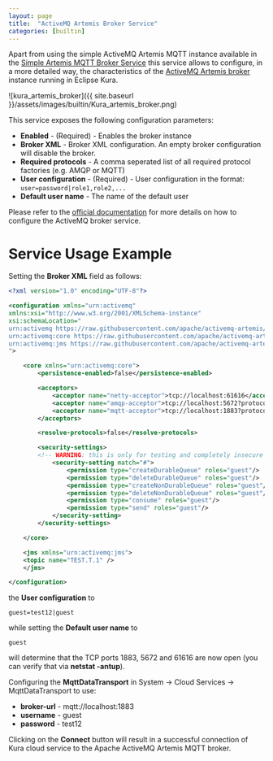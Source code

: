 ```yaml
---
layout: page
title:  "ActiveMQ Artemis Broker Service"
categories: [builtin]
---
```


Apart from using the simple ActiveMQ Artemis MQTT instance available in the [Simple Artemis MQTT Broker Service](simple-artemis-mqtt-broker-service.html) this service allows to configure, in a more detailed way, the characteristics of the [ActiveMQ Artemis broker](https://activemq.apache.org/artemis/index.html) instance running in Eclipse Kura.

![kura_artemis_broker]({{ site.baseurl }}/assets/images/builtin/Kura_artemis_broker.png)

This service exposes the following configuration parameters:

  - **Enabled** - (Required) - Enables the broker instance
  - **Broker XML** - Broker XML configuration. An empty broker configuration will disable the broker.
  - **Required protocols** - A comma seperated list of all required protocol factories (e.g. AMQP or MQTT)
  - **User configuration** - (Required) - User configuration in the format: ```user=password|role1,role2,...```
  - **Default user name** - The name of the default user

Please refer to the [official documentation](https://activemq.apache.org/artemis/docs.html) for more details on how to configure the ActiveMQ broker service.

# Service Usage Example
Setting the **Broker XML** field as follows:

```xml
<?xml version="1.0" encoding="UTF-8"?>

<configuration xmlns="urn:activemq"
xmlns:xsi="http://www.w3.org/2001/XMLSchema-instance"
xsi:schemaLocation="
urn:activemq https://raw.githubusercontent.com/apache/activemq-artemis/master/artemis-server/src/main/resources/schema/artemis-server.xsd
urn:activemq:core https://raw.githubusercontent.com/apache/activemq-artemis/master/artemis-server/src/main/resources/schema/artemis-configuration.xsd
urn:activemq:jms https://raw.githubusercontent.com/apache/activemq-artemis/master/artemis-jms-server/src/main/resources/schema/artemis-jms.xsd
">

	<core xmlns="urn:activemq:core">
		<persistence-enabled>false</persistence-enabled>

		<acceptors>
			<acceptor name="netty-acceptor">tcp://localhost:61616</acceptor>
			<acceptor name="amqp-acceptor">tcp://localhost:5672?protocols=AMQP</acceptor>
			<acceptor name="mqtt-acceptor">tcp://localhost:1883?protocols=MQTT</acceptor>
		</acceptors>

		<resolve-protocols>false</resolve-protocols>

		<security-settings>
		<!-- WARNING: this is only for testing and completely insecure -->
			<security-setting match="#">
				<permission type="createDurableQueue" roles="guest"/>
				<permission type="deleteDurableQueue" roles="guest"/>
				<permission type="createNonDurableQueue" roles="guest"/>
				<permission type="deleteNonDurableQueue" roles="guest"/>
				<permission type="consume" roles="guest"/>
				<permission type="send" roles="guest"/>
			</security-setting>
		</security-settings>

	</core>

	<jms xmlns="urn:activemq:jms">
    <topic name="TEST.T.1" />
	</jms>

</configuration>
```

the **User configuration** to 

```
guest=test12|guest
```

while setting the **Default user name** to

```
guest
```

will determine that the TCP ports 1883, 5672 and 61616 are now open (you can verify that via **netstat -antup**).

Configuring the **MqttDataTransport** in System -> Cloud Services -> MqttDataTransport to use:

- **broker-url** - mqtt://localhost:1883
- **username** - guest
- **password** - test12

Clicking on the **Connect** button will result in a successful connection of Kura cloud service to the Apache ActiveMQ Artemis MQTT broker.